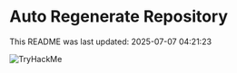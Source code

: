 # Auto Regenerate Repository

This README was last updated: 2025-07-07 04:21:23

 ![TryHackMe](https://tryhackme.com/badge/533634)